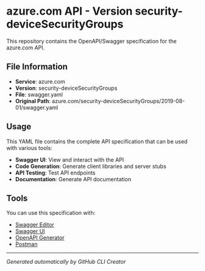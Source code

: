 # azure.com API - Version security-deviceSecurityGroups

This repository contains the OpenAPI/Swagger specification for the azure.com API.

## File Information

- **Service**: azure.com
- **Version**: security-deviceSecurityGroups
- **File**: swagger.yaml
- **Original Path**: azure.com/security-deviceSecurityGroups/2019-08-01/swagger.yaml

## Usage

This YAML file contains the complete API specification that can be used with various tools:

- **Swagger UI**: View and interact with the API
- **Code Generation**: Generate client libraries and server stubs
- **API Testing**: Test API endpoints
- **Documentation**: Generate API documentation

## Tools

You can use this specification with:

- [Swagger Editor](https://editor.swagger.io/)
- [Swagger UI](https://swagger.io/tools/swagger-ui/)
- [OpenAPI Generator](https://openapi-generator.tech/)
- [Postman](https://www.postman.com/)

---

*Generated automatically by GitHub CLI Creator*
